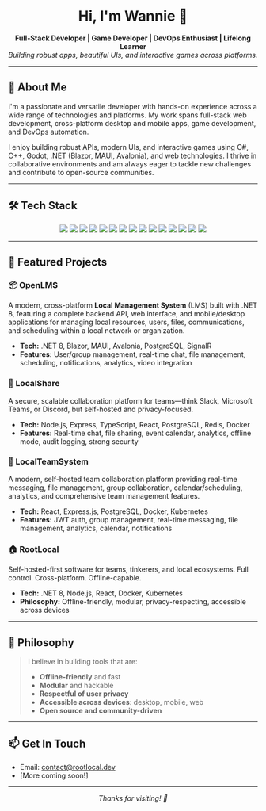 <!-- Profile README for Wannie-1E -->

<h1 align="center">Hi, I'm Wannie 👋</h1>

<p align="center">
  <b>Full-Stack Developer | Game Developer | DevOps Enthusiast | Lifelong Learner</b><br/>
  <i>Building robust apps, beautiful UIs, and interactive games across platforms.</i>
</p>

---

## 🚀 About Me

I'm a passionate and versatile developer with hands-on experience across a wide range of technologies and platforms. My work spans full-stack web development, cross-platform desktop and mobile apps, game development, and DevOps automation.

I enjoy building robust APIs, modern UIs, and interactive games using C#, C++, Godot, .NET (Blazor, MAUI, Avalonia), and web technologies. I thrive in collaborative environments and am always eager to tackle new challenges and contribute to open-source communities.

---

## 🛠️ Tech Stack

<p align="center">
  <img src="https://img.shields.io/badge/C%23-239120?style=flat&logo=c-sharp&logoColor=white"/>
  <img src="https://img.shields.io/badge/.NET-512BD4?style=flat&logo=dotnet&logoColor=white"/>
  <img src="https://img.shields.io/badge/Blazor-512BD4?style=flat&logo=blazor&logoColor=white"/>
  <img src="https://img.shields.io/badge/MAUI-512BD4?style=flat&logo=dotnet&logoColor=white"/>
  <img src="https://img.shields.io/badge/Avalonia-512BD4?style=flat&logo=dotnet&logoColor=white"/>
  <img src="https://img.shields.io/badge/C++-00599C?style=flat&logo=c%2B%2B&logoColor=white"/>
  <img src="https://img.shields.io/badge/Godot-478CBF?style=flat&logo=godot-engine&logoColor=white"/>
  <img src="https://img.shields.io/badge/Node.js-339933?style=flat&logo=node.js&logoColor=white"/>
  <img src="https://img.shields.io/badge/React-20232A?style=flat&logo=react&logoColor=61DAFB"/>
  <img src="https://img.shields.io/badge/Docker-2496ED?style=flat&logo=docker&logoColor=white"/>
  <img src="https://img.shields.io/badge/Kubernetes-326CE5?style=flat&logo=kubernetes&logoColor=white"/>
  <img src="https://img.shields.io/badge/PostgreSQL-4169E1?style=flat&logo=postgresql&logoColor=white"/>
  <img src="https://img.shields.io/badge/Redis-DC382D?style=flat&logo=redis&logoColor=white"/>
  <img src="https://img.shields.io/badge/PowerShell-5391FE?style=flat&logo=powershell&logoColor=white"/>
  <img src="https://img.shields.io/badge/Bash-4EAA25?style=flat&logo=gnubash&logoColor=white"/>
</p>

---

## 🌟 Featured Projects

### 📦 OpenLMS
A modern, cross-platform **Local Management System** (LMS) built with .NET 8, featuring a complete backend API, web interface, and mobile/desktop applications for managing local resources, users, files, communications, and scheduling within a local network or organization.
- **Tech:** .NET 8, Blazor, MAUI, Avalonia, PostgreSQL, SignalR
- **Features:** User/group management, real-time chat, file management, scheduling, notifications, analytics, video integration

### 💬 LocalShare
A secure, scalable collaboration platform for teams—think Slack, Microsoft Teams, or Discord, but self-hosted and privacy-focused.
- **Tech:** Node.js, Express, TypeScript, React, PostgreSQL, Redis, Docker
- **Features:** Real-time chat, file sharing, event calendar, analytics, offline mode, audit logging, strong security

### 👥 LocalTeamSystem
A modern, self-hosted team collaboration platform providing real-time messaging, file management, group collaboration, calendar/scheduling, analytics, and comprehensive team management features.
- **Tech:** React, Express.js, PostgreSQL, Docker, Kubernetes
- **Features:** JWT auth, group management, real-time messaging, file management, analytics, calendar, notifications

### 🏠 RootLocal
Self-hosted-first software for teams, tinkerers, and local ecosystems. Full control. Cross-platform. Offline-capable.
- **Tech:** .NET 8, Node.js, React, Docker, Kubernetes
- **Philosophy:** Offline-friendly, modular, privacy-respecting, accessible across devices

---

## 🧭 Philosophy

> I believe in building tools that are:
> - **Offline-friendly** and fast
> - **Modular** and hackable
> - **Respectful of user privacy**
> - **Accessible across devices**: desktop, mobile, web
> - **Open source and community-driven**

---

## 📫 Get In Touch

- Email: <contact@rootlocal.dev>
- [More coming soon!]

---

<p align="center">
  <i>Thanks for visiting! 🚀</i>
</p>
